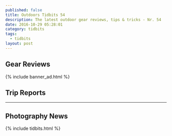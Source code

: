 ```yaml
---
published: false
title: Outdoors Tidbits 54
description: The latest outdoor gear reviews, tips & tricks - Nr. 54
date: 2016-10-29 05:28:01
category: tidbits
tags:
  - tidbits
layout: post
---
```



## Gear Reviews

{% include banner_ad.html %}

## Trip Reports

---

## Photography News

{% include tidbits.html %}
